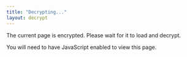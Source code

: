 ```yaml
---
title: "Decrypting..."
layout: decrypt
---
```


The current page is encrypted. Please wait for it to load and decrypt.

You will need to have JavaScript enabled to view this page.
